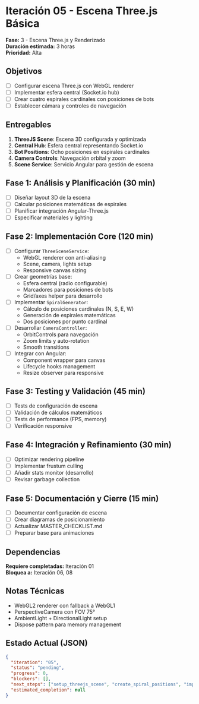 # Iteración 05 - Escena Three.js Básica
**Fase:** 3 - Escena Three.js y Renderizado  
**Duración estimada:** 3 horas  
**Prioridad:** Alta

## Objetivos
- [ ] Configurar escena Three.js con WebGL renderer
- [ ] Implementar esfera central (Socket.io hub)
- [ ] Crear cuatro espirales cardinales con posiciones de bots
- [ ] Establecer cámara y controles de navegación

## Entregables
1. **ThreeJS Scene**: Escena 3D configurada y optimizada
2. **Central Hub**: Esfera central representando Socket.io
3. **Bot Positions**: Ocho posiciones en espirales cardinales
4. **Camera Controls**: Navegación orbital y zoom
5. **Scene Service**: Servicio Angular para gestión de escena

## Fase 1: Análisis y Planificación (30 min)
- [ ] Diseñar layout 3D de la escena
- [ ] Calcular posiciones matemáticas de espirales
- [ ] Planificar integración Angular-Three.js
- [ ] Especificar materiales y lighting

## Fase 2: Implementación Core (120 min)
- [ ] Configurar `ThreeSceneService`:
  - WebGL renderer con anti-aliasing
  - Scene, camera, lights setup
  - Responsive canvas sizing
- [ ] Crear geometrías base:
  - Esfera central (radio configurable)
  - Marcadores para posiciones de bots
  - Grid/axes helper para desarrollo
- [ ] Implementar `SpiralGenerator`:
  - Cálculo de posiciones cardinales (N, S, E, W)
  - Generación de espirales matemáticas
  - Dos posiciones por punto cardinal
- [ ] Desarrollar `CameraController`:
  - OrbitControls para navegación
  - Zoom limits y auto-rotation
  - Smooth transitions
- [ ] Integrar con Angular:
  - Component wrapper para canvas
  - Lifecycle hooks management
  - Resize observer para responsive

## Fase 3: Testing y Validación (45 min)
- [ ] Tests de configuración de escena
- [ ] Validación de cálculos matemáticos
- [ ] Tests de performance (FPS, memory)
- [ ] Verificación responsive

## Fase 4: Integración y Refinamiento (30 min)
- [ ] Optimizar rendering pipeline
- [ ] Implementar frustum culling
- [ ] Añadir stats monitor (desarrollo)
- [ ] Revisar garbage collection

## Fase 5: Documentación y Cierre (15 min)
- [ ] Documentar configuración de escena
- [ ] Crear diagramas de posicionamiento
- [ ] Actualizar MASTER_CHECKLIST.md
- [ ] Preparar base para animaciones

## Dependencias
**Requiere completadas:** Iteración 01  
**Bloquea a:** Iteración 06, 08

## Notas Técnicas
- WebGL2 renderer con fallback a WebGL1
- PerspectiveCamera con FOV 75°
- AmbientLight + DirectionalLight setup
- Dispose pattern para memory management

## Estado Actual (JSON)
```json
{
  "iteration": "05",
  "status": "pending",
  "progress": 0,
  "blockers": [],
  "next_steps": ["setup_threejs_scene", "create_spiral_positions", "implement_camera_controls"],
  "estimated_completion": null
}
```
